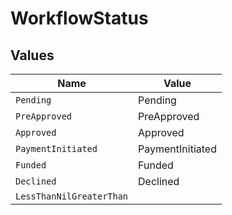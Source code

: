 # WorkflowStatus


## Values

| Name                     | Value                    |
| ------------------------ | ------------------------ |
| `Pending`                | Pending                  |
| `PreApproved`            | PreApproved              |
| `Approved`               | Approved                 |
| `PaymentInitiated`       | PaymentInitiated         |
| `Funded`                 | Funded                   |
| `Declined`               | Declined                 |
| `LessThanNilGreaterThan` | <nil>                    |